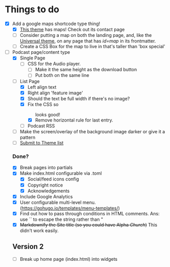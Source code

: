 # Things to do
- [x] Add a google maps shortcode type thing!
  * [x] [This theme](https://github.com/devcows/hugo-universal-theme) has maps! Check out its contact page
  * [ ] Consider putting a map on both the landing page, and, like the [Universal theme](https://github.com/devcows/hugo-universal-theme), on any page that has *id=map* in its frontmatter.
  * [ ] Create a CSS Box for the map to live in that's taller than 'box special'
- [ ] Podcast page/content type
  * [x] Single Page
    * [ ] CSS for the Audio player.
      * [ ] Make it the same height as the download button
      * [ ] Put both on the same line
  * [ ] List Page
    * [x] Left align text
    * [x] Right align 'feature image'
    * [x] Should the text be full width if there's no image?
    * [x] Fix the CSS so <ul class="pagination"> looks good!
    * [x] Remove horizontal rule for last entry.
  * [ ] Podcast RSS
- [ ] Make the screen/overlay of the background image darker or give it a pattern
- [ ] [Submit to Theme list](https://github.com/gohugoio/hugoThemes/blob/master/README.md)

### Done?
- [x] Break pages into partials
- [x] Make index.html configurable via .toml
  - [x] Social/feed icons config
  - [x] Copyright notice
  - [x] Acknowledgements
- [x] Include Google Analytics
- [x] User configurable multi-level menu. (https://gohugo.io/templates/menu-templates/)
- [x] Find out how to pass through conditions in HTML comments. Ans: use `` to escape the string rather than "
- [x] ~~Markdownify the Site title (so you could have Alpha *Church*)~~ This didn't work easily.

## Version 2

* [ ] Break up home page (index.html) into widgets
